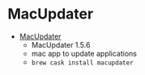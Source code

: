 # MacUpdater
- [MacUpdater](https://www.corecode.io/macupdater/index.html)
  -  MacUpdater 1.5.6
  - mac app to update applications
  - `brew cask install macupdater`

